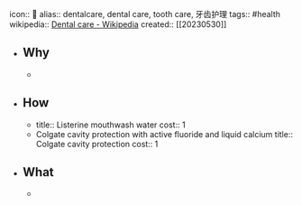 icon:: 🦷
alias:: dentalcare, dental care, tooth care, 牙齿护理
tags:: #health
wikipedia:: [Dental care - Wikipedia](https://en.wikipedia.org/wiki/Dental_care)
created:: [[20230530]]
- ## Why
  -
- ## How
  - title:: Listerine mouthwash water
    cost:: 1
  - Colgate cavity protection with active fluoride and liquid calcium
    title:: Colgate cavity protection
    cost:: 1
- ## What
  -